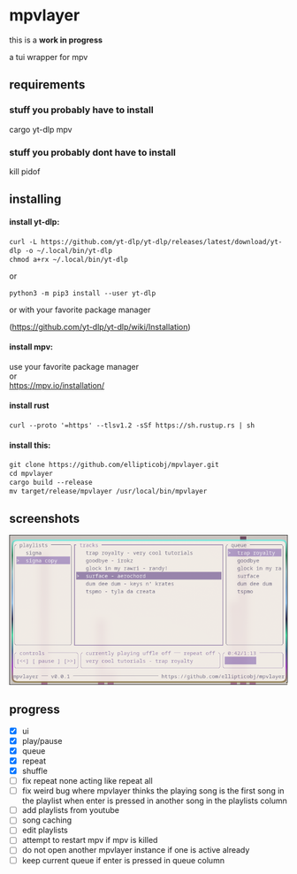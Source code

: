 # mpvlayer

this is a **work in progress**

a tui wrapper for mpv

## requirements
### stuff you probably have to install
cargo
yt-dlp
mpv

### stuff you probably dont have to install
kill
pidof

## installing
#### install yt-dlp:
```
curl -L https://github.com/yt-dlp/yt-dlp/releases/latest/download/yt-dlp -o ~/.local/bin/yt-dlp
chmod a+rx ~/.local/bin/yt-dlp
```
or
```
python3 -m pip3 install --user yt-dlp
```
or with your favorite package manager

(https://github.com/yt-dlp/yt-dlp/wiki/Installation)

#### install mpv:
use your favorite package manager  
or  
https://mpv.io/installation/  

#### install rust
```
curl --proto '=https' --tlsv1.2 -sSf https://sh.rustup.rs | sh
```

#### install this:
```
git clone https://github.com/ellipticobj/mpvlayer.git
cd mpvlayer
cargo build --release
mv target/release/mpvlayer /usr/local/bin/mpvlayer
```

## screenshots
![ui](assets/ui.png)

## progress
- [x] ui
- [x] play/pause
- [x] queue
- [x] repeat
- [x] shuffle
- [ ] fix repeat none acting like repeat all
- [ ] fix weird bug where mpvlayer thinks the playing song is the first song in the playlist when enter is pressed in another song in the playlists column
- [ ] add playlists from youtube
- [ ] song caching
- [ ] edit playlists
- [ ] attempt to restart mpv if mpv is killed
- [ ] do not open another mpvlayer instance if one is active already
- [ ] keep current queue if enter is pressed in queue column